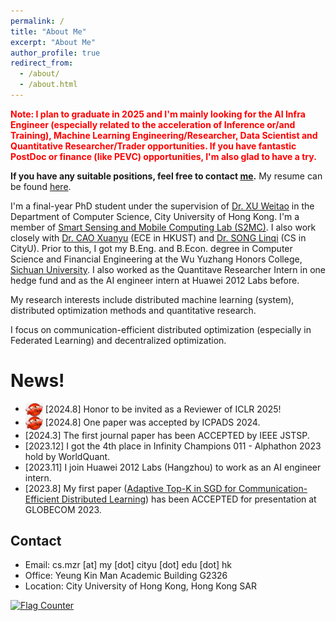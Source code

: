 ```yaml
---
permalink: /
title: "About Me"
excerpt: "About Me"
author_profile: true
redirect_from: 
  - /about/
  - /about.html
---
```


**<font color = "red">Note: I plan to graduate in 2025 and I'm mainly looking for the AI Infra Engineer (especially related to the acceleration of Inference or/and Training), Machine Learning Engineering/Researcher, Data Scientist and Quantitative Researcher/Trader opportunities. If you have fantastic PostDoc or finance (like PEVC) opportunities, I'm also glad to have a try.</font>** 

**If you have any suitable positions, feel free to contact [me](mailto:cs.mzr@my.cityu.edu.hk).**	My resume can be found [here](https://mezrua.github.io/files/CV.pdf). 

I'm a final-year PhD student under the supervision of [Dr. XU Weitao](https://www.weitaoxu.com/) in the Department of Computer Science, City University of Hong Kong. I'm a member of [Smart Sensing and Mobile Computing Lab (S2MC)](http://s2mc.site/index.html). I also work closely with [Dr. CAO Xuanyu](http://eexcao.people.ust.hk/) (ECE in HKUST) and [Dr. SONG Linqi](https://sites.google.com/site/aisquaredlab/about-us/linqi) (CS in CityU). Prior to this, I got my B.Eng. and B.Econ. degree in Computer Science and Financial Engineering at the Wu Yuzhang Honors College, [Sichuan University](http://www.scu.edu.cn/). I also worked as the Quantitave Researcher Intern in one hedge fund and as the AI engineer intern at Huawei 2012 Labs before.

My research interests include distributed machine learning (system), distributed optimization methods and quantitative research.	

I focus on communication-efficient distributed optimization (especially in Federated Learning) and decentralized optimization.

News!	
======	
* <img src="../images/new (2).jpg" width="28" align=center> \[2024.8\] Honor to be invited as a Reviewer of ICLR 2025!
* <img src="../images/new (2).jpg" width="28" align=center> \[2024.8\] One paper was accepted by ICPADS 2024.
* \[2024.3\] The first journal paper has been ACCEPTED by IEEE JSTSP.	
* \[2023.12\] I got the 4th place in Infinity Champions 011 - Alphathon 2023 hold by WorldQuant.	
* \[2023.11\] I join Huawei 2012 Labs (Hangzhou) to work as an AI engineer intern.	
* \[2023.8\] My first paper ([Adaptive Top-K in SGD for Communication-Efficient Distributed Learning](https://arxiv.org/abs/2210.13532)) has been ACCEPTED for presentation at GLOBECOM 2023.	


Contact	
------
* Email: cs.mzr \[at\] my \[dot\] cityu \[dot\] edu \[dot\] hk	
* Office: Yeung Kin Man Academic Building G2326	
* Location: City University of Hong Kong, Hong Kong SAR
  
<a href="https://info.flagcounter.com/o3ta"><img src="https://s01.flagcounter.com/map/o3ta/size_m/txt_000000/border_BA0202/pageviews_1/viewers_0/flags_0/" alt="Flag Counter" border="0"></a>
<div style="width: 100px; height: 100px; overflow: hidden;">
    <script type="text/javascript" id="clstr_globe" src="//clustrmaps.com/globe.js?d=7hsz8-nCNNu7dXeUJ2lG0l9CZJg4T9Md6qfj72CS6Cs"></script>
</div>
